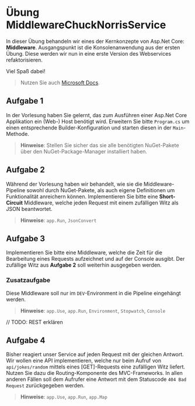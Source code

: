 # Übung MiddlewareChuckNorrisService

In dieser Übung behandeln wir eines der Kernkonzepte von Asp.Net Core: **Middleware**.
Ausgangspunkt ist die Konsolenanwendung aus der ersten Übung. Diese werden wir nun in eine
erste Version des Webservices refaktorisieren.

Viel Spaß dabei!

> Nutzen Sie auch [Microsoft Docs](https://docs.microsoft.com).

## Aufgabe 1

In der Vorlesung haben Sie gelernt, das zum Ausführen einer Asp.Net Core Applikation ein (Web-) Host benötigt wird. Erweitern Sie bitte `Program.cs` um einen entsprechende Builder-Konfiguration und starten diesen in der `Main`-Methode.

> **Hinweise**: Stellen Sie sicher das sie alle benötigten NuGet-Pakete über den NuGet-Package-Manager installiert haben.

## Aufgabe 2

Während der Vorlesung haben wir behandelt, wie sie die Middleware-Pipeline sowohl durch NuGet-Pakete, als auch eigene Definitionen um Funktionalität anreichern können. Implementieren Sie bitte eine **Short-Circuit** Middleware, welche jeden Request mit einem zufälligen Witz als JSON beantwortet.

> **Hinweise**: `app.Run`, `JsonConvert`

## Aufgabe 3

Implementieren Sie bitte eine Middleware, welche die Zeit für die Bearbeitung eines Requests aufzeichnet und auf der Console ausgibt. Der zufällige Witz aus **Aufgabe 2** soll weiterhin ausgegeben werden.

### Zusatzaufgabe

Diese Middleware soll nur im `DEV`-Environment in die Pipeline eingehängt werden.

> **Hinweise**: `app.Use`, `app.Run`, `Environment`, `Stopwatch`, `Console`

// TODO: REST erklären

## Aufgabe 4

Bisher reagiert unser Service auf jeden Request mit der gleichen Antwort. Wir wollen eine API implementieren, welche nur beim Aufruf von `api/jokes/random` mittels eines [GET]-Requests eine zufälligen Witz liefert. Nutzen Sie dazu die Routing-Komponente des MVC-Frameworks. In allen anderen Fällen soll dem Aufrufer eine Antwort mit dem Statuscode `404 Bad Request` zurückgegeben werden.

> **Hinweise**: `app.Use`, `app.Run`, `app.Map`
